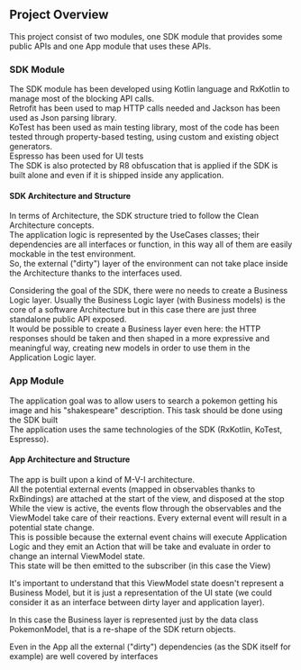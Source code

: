 <h2>Project Overview</h2>
<p>This project consist of two modules, one SDK module that provides some public APIs and one App module that uses these APIs.</p>

<h3>SDK Module</h3>
<p>The SDK module has been developed using Kotlin language and RxKotlin to manage most of the blocking API calls.<br>
Retrofit has been used to map HTTP calls needed and Jackson has been used as Json parsing library.<br>
KoTest has been used as main testing library, most of the code has been tested through property-based testing, using custom and existing object generators.<br>
Espresso has been used for UI tests<br>
The SDK is also protected by R8 obfuscation that is applied if the SDK is built alone and even if it is shipped inside any application.</p>

<h4>SDK Architecture and Structure</h4>
<p>In terms of Architecture, the SDK structure tried to follow the Clean Architecture concepts.<br>
The application logic is represented by the UseCases classes; their dependencies are all interfaces or function, in this way all of them are easily mockable in the test environment.<br>
So, the external ("dirty") layer of the environment can not take place inside the Architecture thanks to the interfaces used.</p>
<p>Considering the goal of the SDK, there were no needs to create a Business Logic layer. Usually the Business Logic layer (with Business models) is the core of a software Architecture but in this case there are just three standalone public API exposed.<br>
It would be possible to create a Business layer even here: the HTTP responses should be taken and then shaped in a more expressive and meaningful way, creating new models in order to use them in the Application Logic layer.</p>

<h3>App Module</h3>
<p>The application goal was to allow users to search a pokemon getting his image and his "shakespeare" description. This task should be done using the SDK built<br>
The application uses the same technologies of the SDK (RxKotlin, KoTest, Espresso).</p>

<h4>App Architecture and Structure</h4>
<p>The app is built upon a kind of M-V-I architecture.<br>
All the potential external events (mapped in observables thanks to RxBindings) are attached at the start of the view, and disposed at the stop<br>
While the view is active, the events flow through the observables and the ViewModel take care of their reactions. Every external event will result in a potential state change.<br>
This is possible because the external event chains will execute Application Logic and they emit an Action that will be take and evaluate in order to change an internal ViewModel state.<br>
This state will be then emitted to the subscriber (in this case the View)</p>
<p>It's important to understand that this ViewModel state doesn't represent a Business Model, but it is just a representation of the UI state (we could consider it as an interface between dirty layer and application layer).</p>
<p>In this case the Business layer is represented just by the data class PokemonModel, that is a re-shape of the SDK return objects.</p>
<p>Even in the App all the external ("dirty") dependencies (as the SDK itself for example) are well covered by interfaces</p>